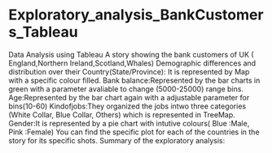 # Exploratory_analysis_BankCustomers_Tableau

Data Analysis using Tableau
A story showing the bank customers of UK ( England,Northern Ireland,Scotland,Whales) 
Demographic differences and distribution over their 
Country(State/Province): It is represented by Map with a specific colour filled.
Bank balance:Represented by the bar charts in green with a parameter avaliable to change (5000-25000) range bins.
Age:Represented by the bar chart again with a adjustable parameter for bins(10-60)
Kindofjobs:They organized the jobs intwo three categories (White Collar, Blue Collar, Others) which is represented in TreeMap.
Gender:It is represented by a pie chart with intutive colours( Blue :Male, Pink :Female)
You can find the specific plot for each of the countries in the story for its specific shots.
Summary of the exploratory analysis:




